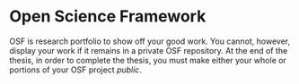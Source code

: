 # Open Science Framework

OSF is research portfolio to show off your good work.  You cannot, however, display your work if it remains in a private OSF repository.  At the end of the thesis, in order to complete the thesis, you must make either your whole or portions of your OSF project *public*.



